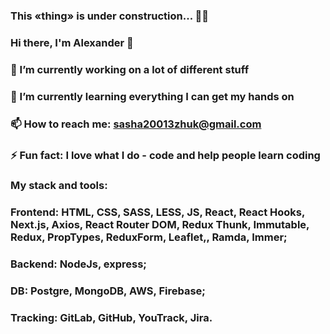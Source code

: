 ### This «thing» is under construction... 👨‍🎨
### Hi there, I'm Alexander 👋

### 🔭 I’m currently working on a lot of different stuff

### 🌱 I’m currently learning everything I can get my hands on

### 📫 How to reach me: sasha20013zhuk@gmail.com

### ⚡ Fun fact: I love what I do - code and help people learn coding

### My stack and tools:

### Frontend: HTML, CSS, SASS, LESS, JS, React, React Hooks, Next.js, Axios, React Router DOM, Redux Thunk, Immutable, Redux, PropTypes, ReduxForm, Leaflet,, Ramda, Immer;
### Backend: NodeJs, express;
### DB: Postgre, MongoDB, AWS, Firebase;
### Tracking: GitLab, GitHub, YouTrack, Jira.


<!--
**Alexandr0207/Alexandr0207** is a ✨ _special_ ✨ repository because its `README.md` (this file) appears on your GitHub profile.

Here are some ideas to get you started:
-->
